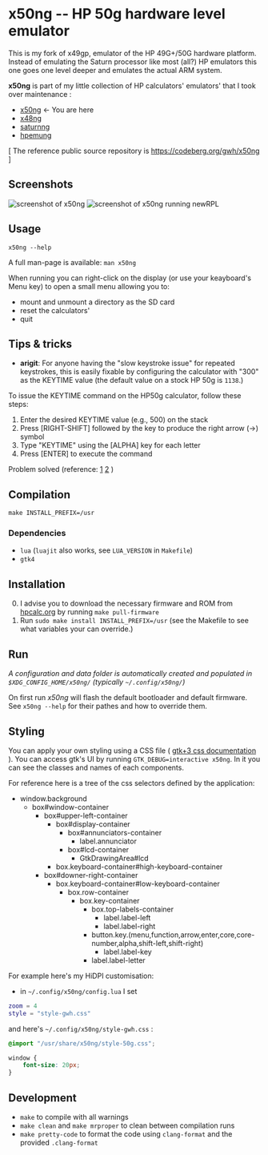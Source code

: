 # x50ng -- HP 50g hardware level emulator

This is my fork of x49gp, emulator of the HP 49G+/50G hardware platform. Instead of emulating the Saturn processor like most (all?) HP emulators this one goes one level deeper and emulates the actual ARM system.

**x50ng** is part of my little collection of HP calculators' emulators' that I took over maintenance :

- [x50ng](https://codeberg.org/gwh/x50ng) ← You are here
- [x48ng](https://codeberg.org/gwh/x48ng)
- [saturnng](https://codeberg.org/gwh/saturnng)
- [hpemung](https://codeberg.org/gwh/hpemung)

[ The reference public source repository is https://codeberg.org/gwh/x50ng ]

## Screenshots
![screenshot of x50ng](./screenshot.png?raw=true "screenshot of x50ng") ![screenshot of x50ng running newRPL](./screenshot-newRPL.png?raw=true "screenshot of x50ng running newRPL")

## Usage
`x50ng --help`

A full man-page is available: `man x50ng`

When running you can right-click on the display (or use your keayboard's Menu key) to open a small menu allowing you to:
- mount and unmount a directory as the SD card
- reset the calculators'
- quit

## Tips & tricks

- __arigit__: For anyone having the "slow keystroke issue" for repeated keystrokes, this is easily fixable by configuring the calculator with "300" as the KEYTIME value (the default value on a stock HP 50g is `1138`.)

To issue the KEYTIME command on the HP50g calculator, follow these steps:

   1. Enter the desired KEYTIME value (e.g., 500) on the stack
   2. Press [RIGHT-SHIFT] followed by the key to produce the right arrow (→) symbol
   3. Type "KEYTIME" using the [ALPHA] key for each letter
   4. Press [ENTER] to execute the command

Problem solved (reference: [1](https://www.site2241.net/october2008.htm) [2](https://www.hpmuseum.org/cgi-sys/cgiwrap/hpmuseum/archv016.cgi?read=107543) )


## Compilation
`make INSTALL_PREFIX=/usr`

### Dependencies
- `lua` (`luajit` also works, see `LUA_VERSION` in `Makefile`)
- `gtk4`


## Installation

0. I advise you to download the necessary firmware and ROM from [hpcalc.org](https://hpcalc.org/) by running `make pull-firmware`
1. Run `sudo make install INSTALL_PREFIX=/usr` (see the Makefile to see what variables your can override.)

## Run

*A configuration and data folder is automatically created and populated in `$XDG_CONFIG_HOME/x50ng/` (typically `~/.config/x50ng/`)*

On first run *x50ng* will flash the default bootloader and default firmware. See `x50ng --help` for their pathes and how to override them.

## Styling

You can apply your own styling using a CSS file ( [gtk+3 css documentation](https://docs.gtk.org/gtk3/css-overview.html) ).
You can access gtk's UI by running `GTK_DEBUG=interactive x50ng`. In it you can see the classes and names of each components.

For reference here is a tree of the css selectors defined by the application:

- window.background
  - box#window-container
    - box#upper-left-container
      - box#display-container
        - box#annunciators-container
          - label.annunciator
        - box#lcd-container
          - GtkDrawingArea#lcd
      - box.keyboard-container#high-keyboard-container
    - box#downer-right-container
      - box.keyboard-container#low-keyboard-container
        - box.row-container
          - box.key-container
            - box.top-labels-container
              - label.label-left
              - label.label-right
            - button.key.(menu,function,arrow,enter,core,core-number,alpha,shift-left,shift-right)
              - label.label-key
            - label.label-letter

For example here's my HiDPI customisation:
- in `~/.config/x50ng/config.lua` I set
```lua
zoom = 4
style = "style-gwh.css"
```

and here's `~/.config/x50ng/style-gwh.css` :
```css
@import "/usr/share/x50ng/style-50g.css";

window {
    font-size: 20px;
}
```

## Development

- `make` to compile with all warnings
- `make clean` and `make mrproper` to clean between compilation runs
- `make pretty-code` to format the code using `clang-format` and the provided `.clang-format`
